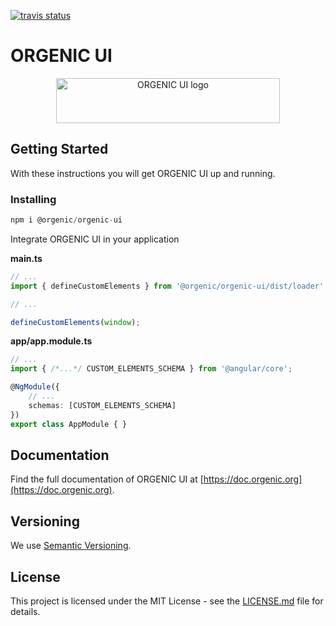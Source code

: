 [![travis status](https://travis-ci.com/orgenic/orgenic-ui.svg?branch=master)](https://travis-ci.com/orgenic/orgenic-ui)

# ORGENIC UI

<div style="text-align: center">
  <a href="https://orgenic.org/">
    <img src="https://orgenic.org/ui/assets/img/orgenic-ui-logo@2x.png" alt="ORGENIC UI logo" width="358" height="72">
  </a>
</div>

## Getting Started

With these instructions you will get ORGENIC UI up and running.

### Installing

```javascript
npm i @orgenic/orgenic-ui
```

Integrate ORGENIC UI in your application

**main.ts**

```typescript
// ...
import { defineCustomElements } from '@orgenic/orgenic-ui/dist/loader';

// ...

defineCustomElements(window);
```

**app/app.module.ts**

```typescript
// ...
import { /*...*/ CUSTOM_ELEMENTS_SCHEMA } from '@angular/core';

@NgModule({
    // ...
    schemas: [CUSTOM_ELEMENTS_SCHEMA]
})
export class AppModule { }
```

## Documentation

Find the full documentation of ORGENIC UI at [https://doc.orgenic.org](https://doc.orgenic.org).

## Versioning

We use [Semantic Versioning](http://semver.org/).

## License

This project is licensed under the MIT License - see the [LICENSE.md](LICENSE.md) file for details.